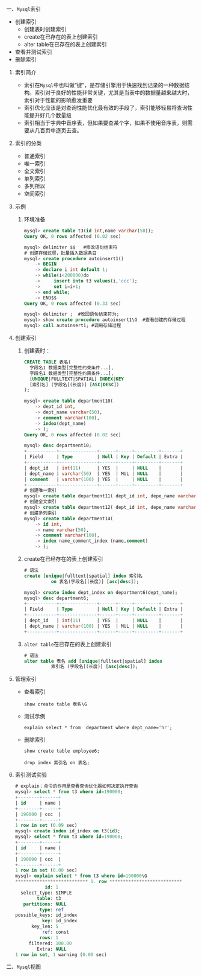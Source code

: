 一、`Mysql`索引

- 创建索引
  - 创建表时创建索引
  - create在已存在的表上创建索引
  - alter table在已存在的表上创建索引
- 查看并测试索引
- 删除索引

1. 索引简介

   - 索引在`Mysql`中也叫做“键”，是存储引擎用于快速找到记录的一种数据结构。索引对于良好的性能非常关键，尤其是当表中的数据量越来越大时，索引对于性能的影响愈发重要
   - 索引优化应该是对查询性能优化最有效的手段了，索引能够轻易将查询性能提升好几个数量级
   - 索引相当于字典中音序表，但如果要查某个字，如果不使用音序表，则需要从几百页中逐页去查。

2. 索引的分类

   - 普通索引
   - 唯一索引
   - 全文索引
   - 单列索引
   - 多列所以
   - 空间索引

3. 示例

   1. 环境准备

      ```sql
      mysql> create table t3(id int,name varchar(50));
      Query OK, 0 rows affected (0.02 sec)
      
      mysql> delimiter $$   #修改语句结束符
      # 创建存储过程，批量插入数据条目
      mysql> create procedure autoinsert1()
          -> BEGIN
          -> declare i int default 1;
          -> while(i<200000)do
          ->     insert into t3 values(i,'ccc');
          ->     set i=i+1;
          -> end while;
          -> END$$
      Query OK, 0 rows affected (0.33 sec)
      
      mysql> delimiter ;  #改回语句结束符为;
      mysql> show create procedure autoinsert1\G  #查看创建的存储过程
      mysql> call autoinsert1; #调用存储过程
      ```

4. 创建索引

   1. 创建表时：

      ```sql
      CREATE TABLE 表名(
      	字段名1 数据类型[完整性约束条件...],
      	字段名1 数据类型[完整性约束条件...],
      	[UNIQUE|FULLTEXT|SPATIAL] INDEX|KEY
      	[索引名] (字段名[(长度)] [ASC|DESC])
      );
      ```

      ```sql
      mysql> create table department10(
          -> dept_id int,
          -> dept_name varchar(50),
          -> comment varchar(100),
          -> index(dept_name)
          -> );
      Query OK, 0 rows affected (0.02 sec)
      
      mysql> desc department10;
      +-----------+--------------+------+-----+---------+-------+
      | Field     | Type         | Null | Key | Default | Extra |
      +-----------+--------------+------+-----+---------+-------+
      | dept_id   | int(11)      | YES  |     | NULL    |       |
      | dept_name | varchar(50)  | YES  | MUL | NULL    |       |
      | comment   | varchar(100) | YES  |     | NULL    |       |
      +-----------+--------------+------+-----+---------+-------+
      # 创建唯一索引
      mysql> create table department11( dept_id int, depe_name varchar(50), comment varchar(100),,unique  index(depe_name) );
      # 创建全文索引
      mysql> create table department12( dept_id int, depe_name varchar(50), comment varchar(100),fulltext  index(depe_name) );
      # 创建多列索引
      mysql> create table department14(
          -> id int,
          -> name varchar(50),
          -> comment varchar(100),
          -> index name_comment_index (name,comment)
          -> );
      ```

   2. create在已经存在的表上创建索引

      ```sql
      # 语法
      create [unique|fulltext|spatial] index 索引名
      			on 表名(字段名[(长度)] [asc|desc]);
      ```

      ```sql
      mysql> create index dept_index on department6(dept_name);
      mysql> desc department6;
      +-----------+--------------+------+-----+---------+-------+
      | Field     | Type         | Null | Key | Default | Extra |
      +-----------+--------------+------+-----+---------+-------+
      | dept_id   | int(11)      | YES  |     | NULL    |       |
      | dept_name | varchar(100) | YES  | MUL | NULL    |       |
      +-----------+--------------+------+-----+---------+-------+
      ```

   3. `alter table`在已存在的表上创建索引

      ```sql
      # 语法
      alter table 表名 add [unique|fulltext|spatial] index  
      			索引名	(字段名[(长度)] [asc|desc]);
      ```

5. 管理索引

   - 查看索引

     `show create table 表名\G`

   - 测试示例

     `explain select * from  department where dept_name='hr';`

   - 删除索引

     `show create table employee6;`

     `drop index 索引名 on 表名;`

6. 索引测试实验

   ```sql
   # explain：命令的作用是查看查询优化器如何决定执行查询
   mysql> select * from t3 where id=190000;
   +--------+------+
   | id     | name |
   +--------+------+
   | 190000 | ccc  |
   +--------+------+
   1 row in set (0.09 sec)
   mysql> create index id_index on t3(id);
   mysql> select * from t3 where id=190000;
   +--------+------+
   | id     | name |
   +--------+------+
   | 190000 | ccc  |
   +--------+------+
   1 row in set (0.00 sec)
   mysql> explain select * from t3 where id=190000\G
   *************************** 1. row ***************************
              id: 1
     select_type: SIMPLE
           table: t3
      partitions: NULL
            type: ref
   possible_keys: id_index
             key: id_index
         key_len: 5
             ref: const
            rows: 1
        filtered: 100.00
           Extra: NULL
   1 row in set, 1 warning (0.00 sec)
   ```

二、`Mysql`视图